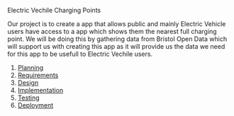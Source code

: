  Electric Vechile Charging Points

Our project is to create a app that allows public and mainly Electric Vehicle users have access to a app which shows them the nearest full charging point. We will be doing this by gathering data from Bristol Open Data which will support us with creating this app as it will provide us the data we need for this app to be usefull to Electric Vechile users.

1. [Planning](docs/planning.md)
2. [Requirements](docs/requirements.md)
3. [Design](docs/design.md)
4. [Implementation](docs/implementation.md)
5. [Testing](docs/testing.md)
6. [Deployment](docs/deployment.md)
